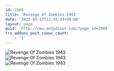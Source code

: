 ```yaml
---
id: 2809
title: 'Revenge Of Zombies 1943'
date: '2023-03-17T13:45:33+00:00'
layout: page
guid: 'http://new.andydixon.com/?page_id=2809'
trx_addons_post_views_count:
    - '1'
---
```


![Revenge Of Zombies 1943](https://i0.wp.com/assets.g8x2.ldn.idrivee2-23.com/posters/Revenge%20Of%20Zombies%201943%2001.jpg?w=1200&ssl=1 "Revenge Of Zombies 1943")  
![Revenge Of Zombies 1943](https://i0.wp.com/assets.g8x2.ldn.idrivee2-23.com/posters/Revenge%20Of%20Zombies%201943%2002.jpg?w=1200&ssl=1 "Revenge Of Zombies 1943")  
![Revenge Of Zombies 1943](https://i0.wp.com/assets.g8x2.ldn.idrivee2-23.com/posters/Revenge%20Of%20Zombies%201943%2003.jpg?w=1200&ssl=1 "Revenge Of Zombies 1943")